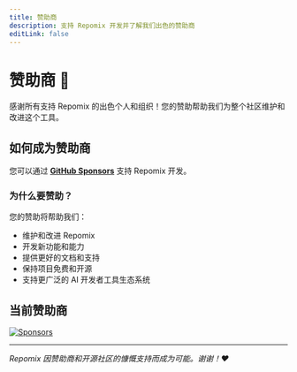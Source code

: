 ```yaml
---
title: 赞助商
description: 支持 Repomix 开发并了解我们出色的赞助商
editLink: false
---
```


# 赞助商 💖

感谢所有支持 Repomix 的出色个人和组织！您的赞助帮助我们为整个社区维护和改进这个工具。

## 如何成为赞助商

您可以通过 **[GitHub Sponsors](https://github.com/sponsors/yamadashy)** 支持 Repomix 开发。

### 为什么要赞助？

您的赞助将帮助我们：
- 维护和改进 Repomix
- 开发新功能和能力
- 提供更好的文档和支持
- 保持项目免费和开源
- 支持更广泛的 AI 开发者工具生态系统

## 当前赞助商

<!--@include: ../../shared/sponsors-section.md-->

[![Sponsors](https://cdn.jsdelivr.net/gh/yamadashy/sponsor-list/sponsors/sponsors.png)](https://github.com/sponsors/yamadashy)

---

*Repomix 因赞助商和开源社区的慷慨支持而成为可能。谢谢！❤️*